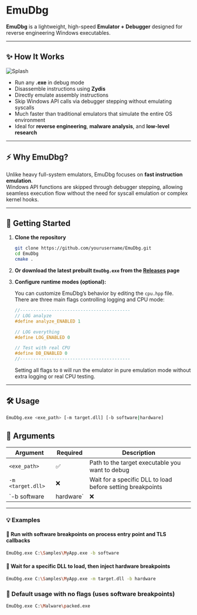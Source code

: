 # EmuDbg

**EmuDbg** is a lightweight, high-speed **Emulator + Debugger** designed for reverse engineering Windows executables.

---

## ✨ How It Works

![Splash](https://github.com/mojtabafalleh/emudbg/blob/master/doc/Screenshot%202025-07-25%20184628.png)

- Run any **.exe** in debug mode  
- Disassemble instructions using **Zydis**  
- Directly emulate assembly instructions  
- Skip Windows API calls via debugger stepping without emulating syscalls  
- Much faster than traditional emulators that simulate the entire OS environment  
- Ideal for **reverse engineering**, **malware analysis**, and **low-level research**

---

## ⚡ Why EmuDbg?

Unlike heavy full-system emulators, EmuDbg focuses on **fast instruction emulation**.  
Windows API functions are skipped through debugger stepping, allowing seamless execution flow without the need for syscall emulation or complex kernel hooks.

---

## 🚀 Getting Started

1. **Clone the repository**

    ```bash
    git clone https://github.com/yourusername/EmuDbg.git
    cd EmuDbg
    cmake .
    ```

2. **Or download the latest prebuilt `EmuDbg.exe` from the [Releases](https://github.com/mojtabafalleh/emudbg/releases) page**

3. **Configure runtime modes (optional):**

    You can customize EmuDbg’s behavior by editing the `cpu.hpp` file.  
    There are three main flags controlling logging and CPU mode:

    ```cpp
    //------------------------------------------
    // LOG analyze 
    #define analyze_ENABLED 1

    // LOG everything
    #define LOG_ENABLED 0

    // Test with real CPU
    #define DB_ENABLED 0
    //------------------------------------------
    ```

    Setting all flags to `0` will run the emulator in pure emulation mode without extra logging or real CPU testing.

---

## 🛠 Usage

```bash
EmuDbg.exe <exe_path> [-m target.dll] [-b software|hardware]
```

## 📌 Arguments

| Argument               | Required | Description                                                                 |
|------------------------|----------|-----------------------------------------------------------------------------|
| `<exe_path>`           | ✅       | Path to the target executable you want to debug                            |
| `-m <target.dll>`      | ❌       | Wait for a specific DLL to load before setting breakpoints                 |
| `-b software|hardware` | ❌       | Choose the type of breakpoints to use: `software` (default) or `hardware`  |
------------------------------------------------------------------------------------------------------------------

### 💡 Examples

#### 🔸 Run with software breakpoints on process entry point and TLS callbacks
```bash
EmuDbg.exe C:\Samples\MyApp.exe -b software
```
#### 🔸 Wait for a specific DLL to load, then inject hardware breakpoints
```bash
EmuDbg.exe C:\Samples\MyApp.exe -m target.dll -b hardware
```
### 🔸 Default usage with no flags (uses software breakpoints)

```bash
EmuDbg.exe C:\Malware\packed.exe
```
